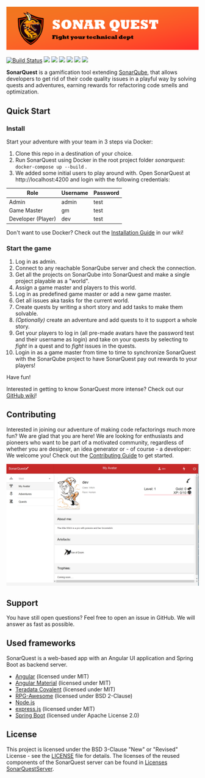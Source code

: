 ![SonarQuest-Banner](docs/images/sonarquest-banner.png)


[![Build Status](https://travis-ci.org/viadee/sonarQuest.svg?branch=master)](https://travis-ci.org/viadee/sonarQuest) 
[![](https://img.shields.io/github/release-pre/viadee/sonarquest.svg)](https://github.com/viadee/sonarQuest/releases) 
[![](https://img.shields.io/github/license/viadee/sonarquest.svg)](https://github.com/viadee/sonarQuest/blob/master/LICENSE)
[![](https://img.shields.io/github/stars/viadee/sonarQuest.svg)](https://github.com/viadee/sonarQuest/stargazers) 
[![](https://img.shields.io/github/forks/viadee/sonarQuest.svg)](https://github.com/viadee/sonarQuest/network/members)
[![](https://img.shields.io/github/contributors/viadee/SonarQuest.svg)](https://github.com/viadee/sonarQuest/graphs/contributors) 
[![](https://img.shields.io/github/last-commit/viadee/SonarQuest.svg)](https://github.com/viadee/sonarQuest/commits/master) 

**SonarQuest** is a gamification tool extending [SonarQube](https://www.sonarqube.org/),
that allows developers to get rid of their code quality issues in a playful way
by solving quests and adventures, earning rewards for refactoring code smells 
and optimization.

## Quick Start

### Install
Start your adventure with your team in 3 steps via Docker:
1. Clone this repo in a destination of your choice.
2. Run SonarQuest using Docker in the root project folder *sonarquest*: `docker-compose up --build` .
3. We added some initial users to play around with.
   Open SonarQuest at http://localhost:4200 and login with the following credentials:

| Role               | Username | Password |
|--------------------|----------|----------|
| Admin              | admin    | test     |
| Game Master        | gm       | test     |
| Developer (Player) | dev      | test     |

Don't want to use Docker? Check out the [Installation Guide](https://github.com/viadee/sonarQuest/wiki/Installation)
in our wiki!

### Start the game

1. Log in as admin.
2. Connect to any reachable SonarQube server and check the connection.
3. Get all the projects on SonarQube into SonarQuest and make a single project playable as a "world".
4. Assign a game master and players to this world.
5. Log in as predefined game master or add a new game master.
6. Get all issues aka tasks for the current world.
7. Create quests by writing a short story and add tasks to make them solvable.
8. *(Optionally)* create an adventure and add quests to it to support a whole story.
9. Get your players to log in (all pre-made avatars have the password test and their username as login)
   and take on your quests by selecting to _fight_ in a quest and to _fight_ issues in the quests.
10. Login in as a game master from time to time to synchronize SonarQuest with the SonarQube project to have
    SonarQuest pay out rewards to your players!

Have fun!

Interested in getting to know SonarQuest more intense?
Check out our [GitHub wiki](https://github.com/viadee/sonarQuest/wiki)!

## Contributing
Interested in joining our adventure of making code refactorings much more fun? We are glad that you are here!
We are looking for enthusiasts and pioneers who want to be part of a motivated community,
regardless of whether you are designer, an idea generator or - of course - a developer: We welcome you!
Check out the [Contributing Guide](CONTRIBUTING.md) to get started.

![Example](docs/images/screenshot.jpg)

## Support
You have still open questions? Feel free to open an issue in GitHub. We will answer as fast as possible.


## Used frameworks
SonarQuest is a web-based app with an Angular UI application and Spring Boot as backend server.

* [Angular](https://angular.io) (licensed under MIT)
* [Angular Material](https://material.angular.io) (licensed under MIT)
* [Teradata Covalent](https://teradata.github.io/covalent/#/) (licensed under MIT)
* [RPG-Awesome](https://nagoshiashumari.github.io/Rpg-Awesome/) (licensed under BSD 2-Clause)
* [Node.js](https://nodejs.org/en/)
* [express.js](https://expressjs.com/) (licensed under MIT)
* [Spring Boot](https://spring.io/) (licensed under Apache License 2.0)


## License

This project is licensed under the BSD 3-Clause "New" or "Revised" License - see the [LICENSE](LICENSE) file for details.
The licenses of the reused components of the SonarQuest server can be found in [Licenses SonarQuestServer](sonarQuest-backend/src/main/resources/licenses/licenses.json).

